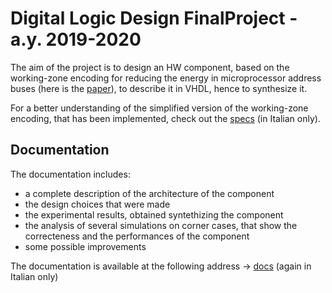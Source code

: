 # Digital Logic Design FinalProject - a.y. 2019-2020
The aim of the project is to design an HW component, based on the working-zone encoding for reducing the energy in microprocessor address buses (here is the [paper](https://ieeexplore.ieee.org/document/736129)), to describe it in VHDL, hence to synthesize it. 

For a better understanding of the simplified version of the working-zone encoding, that has been implemented, check out the [specs](https://github.com/LorenzoMainetti/reti-logiche-2020-FinalProject/tree/master/specs) (in Italian only).

## Documentation
The documentation includes: 
- a complete description of the architecture of the component 
- the design choices that were made
- the experimental results, obtained syntethizing the component
- the analysis of several simulations on corner cases, that show the correcteness and the performances of the component
- some possible improvements

The documentation is available at the following address -> [docs](https://github.com/LorenzoMainetti/reti-logiche-2020-FinalProject/tree/master/documentation) (again in Italian only)
